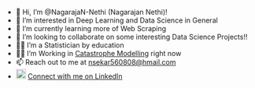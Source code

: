 - 👋 Hi, I’m @NagarajaN-Nethi (Nagarajan Nethi)!
- 👀 I’m interested in Deep Learning and Data Science in General
- 🌱 I’m currently learning more of Web Scraping
- 💞️ I’m looking to collaborate on some interesting Data Science Projects!!
- 👨‍🎓 I’m a Statistician by education 
- 👨‍🏭 I’m Working in [Catastrophe Modelling](https://www.rms.com/catastrophe-modeling) right now
- 📫 Reach out to me at nsekar560808@hmail.com
- <img src="https://user-images.githubusercontent.com/10369716/123642142-96890200-d840-11eb-88bb-65b524f06b81.png" alt="drawing" width="20"/> [Connect with me on LinkedIn](https://www.linkedin.com/in/nagarajan-nethi/)

<!--- NagarajaN-Nethi/NagarajaN-Nethi is a ✨ special ✨ repository because its `README.md` (this file) appears on your GitHub profile. You can click the Preview link to take a look at your changes. --->
